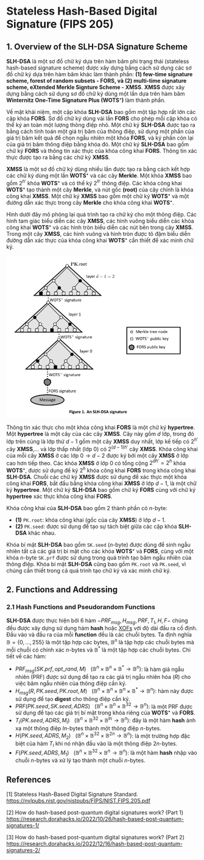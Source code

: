 # Stateless Hash-Based Digital Signature (FIPS 205)

## 1. Overview of the SLH-DSA Signature Scheme

**SLH-DSA** là một sơ đồ chữ ký dựa trên hàm băm phi trạng thái (stateless hash-based signature scheme) được xây dựng bằng cách sử dụng các sơ đồ chữ ký dựa trên hàm băm khác làm thành phần: **(1) few-time signature scheme, forest of random subsets - FORS, và (2) multi-time signature scheme, eXtended Merkle Signture Scheme - XMSS**. **XMSS** được xây dựng bằng cách sử dụng sơ đồ chữ ký dùng một lần dựa trên hàm băm **Winternitz One-Time Signature Plus (WOTS⁺)** làm thành phần.

Về mặt khái niệm, một cặp khóa **SLH-DSA** bao gồm một tập hợp rất lớn các cặp khóa **FORS**. Sơ đồ chữ ký dùng vài lần **FORS** cho phép mỗi cặp khóa có thể ký an toàn một lượng thông điệp nhỏ. Một chữ ký **SLH-DSA** được tạo ra bằng cách tính toán một giá trị băm của thông điệp, sử dụng một phần của giá trị băm kết quả để chọn ngẫu nhiên một khóa **FORS**, và ký phần còn lại của giá trị băm thông điệp bằng khóa đó. Một chữ ký **SLH-DSA** bao gồm chữ ký **FORS** và thông tin xác thực của khóa công khai **FORS**. Thông tin xác thực được tạo ra bằng các chữ ký **XMSS**.

**XMSS** là một sơ đồ chữ ký dùng nhiều lần được tạo ra bằng cách kết hợp các chữ ký dùng một lần **WOTS⁺** và các cây **Merkle**. Một khóa **XMSS** bao gồm $2^{h'}$ khóa **WOTS⁺** và có thể ký $2^{h'}$ thông điệp. Các khóa công khai **WOTS⁺** tạo thành một cây **Merkle**, và nút gốc **(root)** của cây chính là khóa công khai **XMSS**. Một chữ ký **XMSS** bao gồm một chữ ký **WOTS⁺** và một đường dẫn xác thực trong cây **Merkle** cho khóa công khai **WOTS⁺**.

Hình dưới đây mô phỏng lại quá trình tạo ra chữ ký cho một thông điệp. Các hình tam giác biểu diễn các cây **XMSS**, các hình vuông biểu diễn các khóa công khai **WOTS⁺** và các hình tròn biểu diễn các nút bên trong cây **XMSS**. Trong một cây **XMSS**, các hình vuông và hình tròn được tô đậm biểu diễn đường dẫn xác thực của khóa công khai **WOTS⁺** cần thiết để xác minh chữ ký.

![alt text](/images/1.png)

Thông tin xác thực cho một khóa công khai **FORS** là một chữ ký **hypertree**. Một **hypertree** là một cây của các cây **XMSS**. Cây này gồm $d$ lớp, trong đó lớp trên cùng là lớp thứ $d-1$ gồm một cây **XMSS** duy nhất, lớp kế tiếp có $2^{h'}$ cây **XMSS**,... và lớp thấp nhất (lớp $0$) có $2^{(d-1)h'}$ cây **XMSS**. Khóa công khai của mỗi cây **XMSS** ở các lớp $0 \rightarrow d-2$ được ký bởi một cây **XMSS** ở lớp cao hơn tiếp theo. Các khóa **XMSS** ở lớp $0$ có tổng cộng $2^{dh'} = 2^h$ khóa **WOTS⁺**, được sử dụng để ký $2^h$ khóa công khai **FORS** trong khóa công khai **SLH-DSA**. Chuỗi các chữ ký **XMSS** được sử dụng để xác thực một khóa công khai **FORS**, bắt đầu bằng khóa công khai **XMSS** ở lớp $d-1$, là một chữ ký **hypertree**. Một chữ ký **SLH-DSA** bao gồm chữ ký **FORS** cùng với chữ ký **hypertree** xác thực khóa công khai **FORS**.

Khóa công khai của **SLH-DSA** bao gồm $2$ thành phần có $n$-byte:
- **(1)** `PK.root`: khóa công khai (gốc của cây **XMSS**) ở lớp $d-1$.
- **(2)** `PK.seed`: được sử dụng để tạo sự tách biệt giữa các cặp khóa **SLH-DSA** khác nhau.

Khóa bí mật **SLH-DSA** bao gồm `SK.seed` ($n$-byte) được dùng để sinh ngẫu nhiên tất cả các giá trị bí mật cho các khóa **WOTS⁺** và **FORS**, cùng với một khóa $n$-byte `SK.prf` được sử dụng trong quá trình tạo băm ngẫu nhiên của thông điệp. Khóa bí mật **SLH-DSA** cũng bao gồm `PK.root` và `PK.seed`, vì chúng cần thiết trong cả quá trình tạo chữ ký và xác minh chữ ký.

## 2. Functions and Addressing

### 2.1 Hash Functions and Pseudorandom Functions

**SLH-DSA** được thực hiện bởi $6$ hàm $- PRF_{msg}, H_{msg}, PRF, T_\mathbb{l}, H, F -$ chúng đều được xây dựng sử dụng hàm **hash** hoặc [XOFs](https://csrc.nist.gov/glossary/term/extendable_output_function) với độ dài đầu ra cố định. Đầu vào và đầu ra của mỗi **function** đều là các chuỗi bytes. Ta định nghĩa $\mathbb{B} = \{0,...,255 \}$ là một tập hợp các bytes, $\mathbb{B}^n$ là tập hợp các chuỗi bytes mà mỗi chuỗi có chính xác $n$-bytes và $\mathbb{B}^*$ là một tập hợp các chuỗi bytes. Chi tiết về các hàm:
- $PRF_{msg}(SK.prf, opt\_rand, M) \ \ \  (\mathbb{B}^n \times \mathbb{B}^n \times \mathbb{B}^* \rightarrow \mathbb{B}^n)$: là hàm giả ngẫu nhiên (PRF) được sử dụng để tạo ra các giá trị ngẫu nhiên hóa $(R)$ cho việc băm ngẫu nhiên của thông điệp cần ký.
- $H_{msg}(R, PK.seed, PK.root, M) \ \ \  (\mathbb{B}^n \times \mathbb{B}^n \times \mathbb{B}^n \times \mathbb{B}^* \rightarrow \mathbb{B}^n)$: hàm này được sử dụng để tạo **digest** cho thông điệp cần ký.
- $PRF(PK.seed, SK.seed, ADRS) \ \ \  (\mathbb{B}^n \times \mathbb{B}^n \times \mathbb{B}^{32} \rightarrow \mathbb{B}^n)$: là một PRF được sử dụng để tạo các giá trị bí mật trong khóa riêng của **WOTS⁺** và **FORS**.
- $T_l(PK.seed, ADRS, M_l) \ \ \  (\mathbb{B}^n \times \mathbb{B}^{32} \times \mathbb{B}^{ln} \rightarrow \mathbb{B}^n)$: đây là một hàm **hash** ánh xạ một thông điệp $ln$-bytes thành một thông điệp $n$-bytes.
- $H(PK.seed, ADRS, M_2) \ \ \  (\mathbb{B}^n \times \mathbb{B}^{32} \times \mathbb{B}^{2n} \rightarrow \mathbb{B}^n)$: là một trường hợp đặc biệt của hàm $T_l$ khi nó nhận đầu vào là một thông điệp $2n$-bytes.
- $F(PK.seed, ADRS, M_1) \ \ \  (\mathbb{B}^n \times \mathbb{B}^{32} \times \mathbb{B}^n \rightarrow \mathbb{B}^n)$: là một hàm **hash** nhập vào chuỗi $n$-bytes và xử lý tạo thành một chuỗi $n$-bytes.













## References
[1] Stateless Hash-Based Digital Signature Standard. https://nvlpubs.nist.gov/nistpubs/FIPS/NIST.FIPS.205.pdf

[2] How do hash-based post-quantum digital signatures work? (Part 1) https://research.dorahacks.io/2022/10/26/hash-based-post-quantum-signatures-1/

[3] How do hash-based post-quantum digital signatures work? (Part 2) https://research.dorahacks.io/2022/12/16/hash-based-post-quantum-signatures-2/